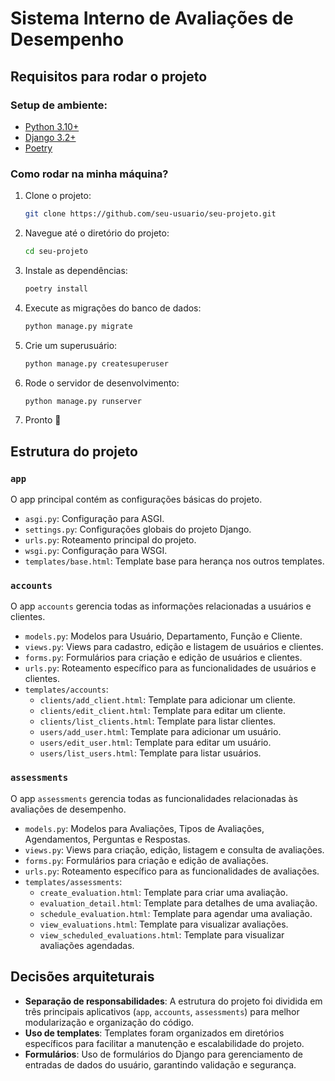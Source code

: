 # Sistema Interno de Avaliações de Desempenho

## Requisitos para rodar o projeto

### Setup de ambiente:

- [Python 3.10+](https://www.python.org/downloads/)
- [Django 3.2+](https://docs.djangoproject.com/en/stable/releases/3.2/)
- [Poetry](https://python-poetry.org/)

### Como rodar na minha máquina?

1. Clone o projeto:
   ```bash
   git clone https://github.com/seu-usuario/seu-projeto.git
   ```
2. Navegue até o diretório do projeto:
   ```bash
   cd seu-projeto
   ```
3. Instale as dependências:
   ```bash
   poetry install
   ```
4. Execute as migrações do banco de dados:
   ```bash
   python manage.py migrate
   ```
5. Crie um superusuário:
   ```bash
   python manage.py createsuperuser
   ```
6. Rode o servidor de desenvolvimento:
   ```bash
   python manage.py runserver
   ```
7. Pronto 🎉

## Estrutura do projeto

### `app`

O app principal contém as configurações básicas do projeto.

- `asgi.py`: Configuração para ASGI.
- `settings.py`: Configurações globais do projeto Django.
- `urls.py`: Roteamento principal do projeto.
- `wsgi.py`: Configuração para WSGI.
- `templates/base.html`: Template base para herança nos outros templates.

### `accounts`

O app `accounts` gerencia todas as informações relacionadas a usuários e clientes.

- `models.py`: Modelos para Usuário, Departamento, Função e Cliente.
- `views.py`: Views para cadastro, edição e listagem de usuários e clientes.
- `forms.py`: Formulários para criação e edição de usuários e clientes.
- `urls.py`: Roteamento específico para as funcionalidades de usuários e clientes.
- `templates/accounts`:
  - `clients/add_client.html`: Template para adicionar um cliente.
  - `clients/edit_client.html`: Template para editar um cliente.
  - `clients/list_clients.html`: Template para listar clientes.
  - `users/add_user.html`: Template para adicionar um usuário.
  - `users/edit_user.html`: Template para editar um usuário.
  - `users/list_users.html`: Template para listar usuários.

### `assessments`

O app `assessments` gerencia todas as funcionalidades relacionadas às avaliações de desempenho.

- `models.py`: Modelos para Avaliações, Tipos de Avaliações, Agendamentos, Perguntas e Respostas.
- `views.py`: Views para criação, edição, listagem e consulta de avaliações.
- `forms.py`: Formulários para criação e edição de avaliações.
- `urls.py`: Roteamento específico para as funcionalidades de avaliações.
- `templates/assessments`:
  - `create_evaluation.html`: Template para criar uma avaliação.
  - `evaluation_detail.html`: Template para detalhes de uma avaliação.
  - `schedule_evaluation.html`: Template para agendar uma avaliação.
  - `view_evaluations.html`: Template para visualizar avaliações.
  - `view_scheduled_evaluations.html`: Template para visualizar avaliações agendadas.

## Decisões arquiteturais

- **Separação de responsabilidades**: A estrutura do projeto foi dividida em três principais aplicativos (`app`, `accounts`, `assessments`) para melhor modularização e organização do código.
- **Uso de templates**: Templates foram organizados em diretórios específicos para facilitar a manutenção e escalabilidade do projeto.
- **Formulários**: Uso de formulários do Django para gerenciamento de entradas de dados do usuário, garantindo validação e segurança.
